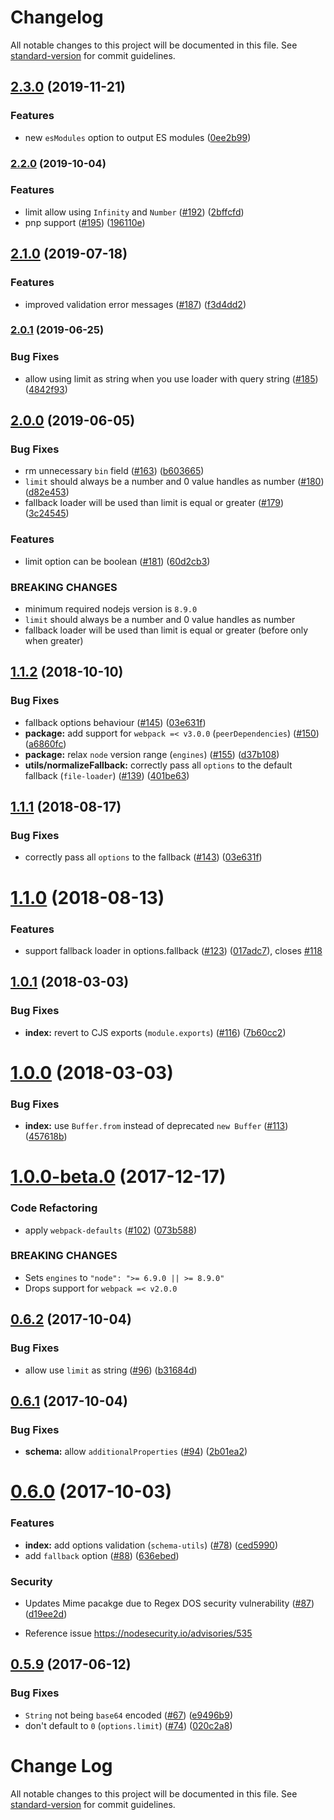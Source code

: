 # Changelog

All notable changes to this project will be documented in this file. See [standard-version](https://github.com/conventional-changelog/standard-version) for commit guidelines.

## [2.3.0](https://github.com/webpack-contrib/url-loader/compare/v2.2.0...v2.3.0) (2019-11-21)


### Features

* new `esModules` option to output ES modules ([0ee2b99](https://github.com/webpack-contrib/url-loader/commit/0ee2b9964f37f4d7c5dd6ea09f8526525e0fab91))

### [2.2.0](https://github.com/webpack-contrib/url-loader/compare/v2.1.0...v2.2.0) (2019-10-04)


### Features

* limit allow using `Infinity` and `Number` ([#192](https://github.com/webpack-contrib/url-loader/issues/192)) ([2bffcfd](https://github.com/webpack-contrib/url-loader/commit/2bffcfd))
* pnp support ([#195](https://github.com/webpack-contrib/url-loader/issues/195)) ([196110e](https://github.com/webpack-contrib/url-loader/commit/196110e))

## [2.1.0](https://github.com/webpack-contrib/url-loader/compare/v2.0.1...v2.1.0) (2019-07-18)


### Features

* improved validation error messages ([#187](https://github.com/webpack-contrib/url-loader/issues/187)) ([f3d4dd2](https://github.com/webpack-contrib/url-loader/commit/f3d4dd2))



### [2.0.1](https://github.com/webpack-contrib/url-loader/compare/v2.0.0...v2.0.1) (2019-06-25)


### Bug Fixes

* allow using limit as string when you use loader with query string ([#185](https://github.com/webpack-contrib/url-loader/issues/185)) ([4842f93](https://github.com/webpack-contrib/url-loader/commit/4842f93))



## [2.0.0](https://github.com/webpack-contrib/url-loader/compare/v1.1.2...v2.0.0) (2019-06-05)


### Bug Fixes

* rm unnecessary `bin` field ([#163](https://github.com/webpack-contrib/url-loader/issues/163)) ([b603665](https://github.com/webpack-contrib/url-loader/commit/b603665))
* `limit` should always be a number and 0 value handles as number ([#180](https://github.com/webpack-contrib/url-loader/issues/180)) ([d82e453](https://github.com/webpack-contrib/url-loader/commit/d82e453))
* fallback loader will be used than limit is equal or greater ([#179](https://github.com/webpack-contrib/url-loader/issues/179)) ([3c24545](https://github.com/webpack-contrib/url-loader/commit/3c24545))


### Features

* limit option can be boolean ([#181](https://github.com/webpack-contrib/url-loader/issues/181)) ([60d2cb3](https://github.com/webpack-contrib/url-loader/commit/60d2cb3))


### BREAKING CHANGES

* minimum required nodejs version is `8.9.0`
* `limit` should always be a number and 0 value handles as number
* fallback loader will be used than limit is equal or greater (before only when greater)



<a name="1.1.2"></a>
## [1.1.2](https://github.com/webpack-contrib/url-loader/compare/v1.1.0...v1.1.2) (2018-10-10)


### Bug Fixes

* fallback options behaviour ([#145](https://github.com/webpack-contrib/url-loader/issues/145)) ([03e631f](https://github.com/webpack-contrib/url-loader/commit/03e631f))
* **package:** add support for `webpack =< v3.0.0` (`peerDependencies`) ([#150](https://github.com/webpack-contrib/url-loader/issues/150)) ([a6860fc](https://github.com/webpack-contrib/url-loader/commit/a6860fc))
* **package:** relax `node` version range (`engines`) ([#155](https://github.com/webpack-contrib/url-loader/issues/155)) ([d37b108](https://github.com/webpack-contrib/url-loader/commit/d37b108))
* **utils/normalizeFallback:** correctly pass all `options` to the default fallback (`file-loader`) ([#139](https://github.com/webpack-contrib/url-loader/issues/139)) ([401be63](https://github.com/webpack-contrib/url-loader/commit/401be63))



<a name="1.1.1"></a>
## [1.1.1](https://github.com/webpack-contrib/url-loader/compare/v1.1.0...v1.1.1) (2018-08-17)


### Bug Fixes

* correctly pass all `options` to the fallback ([#143](https://github.com/webpack-contrib/url-loader/issues/143)) ([03e631f](https://github.com/webpack-contrib/url-loader/commit/03e631f))


<a name="1.1.0"></a>
# [1.1.0](https://github.com/webpack-contrib/url-loader/compare/v1.0.1...v1.1.0) (2018-08-13)


### Features

* support fallback loader in options.fallback ([#123](https://github.com/webpack-contrib/url-loader/issues/123)) ([017adc7](https://github.com/webpack-contrib/url-loader/commit/017adc7)), closes [#118](https://github.com/webpack-contrib/url-loader/issues/118)



<a name="1.0.1"></a>
## [1.0.1](https://github.com/webpack-contrib/url-loader/compare/v1.0.0...v1.0.1) (2018-03-03)


### Bug Fixes

* **index:** revert to CJS exports (`module.exports`) ([#116](https://github.com/webpack-contrib/url-loader/issues/116)) ([7b60cc2](https://github.com/webpack-contrib/url-loader/commit/7b60cc2))



<a name="1.0.0"></a>
# [1.0.0](https://github.com/webpack-contrib/url-loader/compare/v1.0.0-beta.0...v1.0.0) (2018-03-03)


### Bug Fixes

* **index:** use `Buffer.from` instead of deprecated `new Buffer` ([#113](https://github.com/webpack-contrib/url-loader/issues/113)) ([457618b](https://github.com/webpack-contrib/url-loader/commit/457618b))



<a name="1.0.0-beta.0"></a>
# [1.0.0-beta.0](https://github.com/webpack-contrib/url-loader/compare/v0.6.2...v1.0.0-beta.0) (2017-12-17)


### Code Refactoring

* apply `webpack-defaults` ([#102](https://github.com/webpack-contrib/url-loader/issues/102)) ([073b588](https://github.com/webpack-contrib/url-loader/commit/073b588))


### BREAKING CHANGES

* Sets `engines` to `"node": ">= 6.9.0 || >= 8.9.0"`
* Drops support for `webpack =< v2.0.0`



<a name="0.6.2"></a>
## [0.6.2](https://github.com/webpack-contrib/url-loader/compare/v0.6.1...v0.6.2) (2017-10-04)


### Bug Fixes

* allow use `limit` as string ([#96](https://github.com/webpack-contrib/url-loader/issues/96)) ([b31684d](https://github.com/webpack-contrib/url-loader/commit/b31684d))



<a name="0.6.1"></a>
## [0.6.1](https://github.com/webpack-contrib/url-loader/compare/v0.6.0...v0.6.1) (2017-10-04)


### Bug Fixes

* **schema:** allow `additionalProperties` ([#94](https://github.com/webpack-contrib/url-loader/issues/94)) ([2b01ea2](https://github.com/webpack-contrib/url-loader/commit/2b01ea2))



<a name="0.6.0"></a>
# [0.6.0](https://github.com/webpack-contrib/url-loader/compare/v0.5.9...v0.6.0) (2017-10-03)


### Features

* **index:** add options validation (`schema-utils`) ([#78](https://github.com/webpack-contrib/url-loader/issues/78)) ([ced5990](https://github.com/webpack-contrib/url-loader/commit/ced5990))
* add `fallback` option ([#88](https://github.com/webpack-contrib/url-loader/issues/88)) ([636ebed](https://github.com/webpack-contrib/url-loader/commit/636ebed))

### Security

* Updates Mime pacakge due to Regex DOS security vulnerability ([#87](https://github.com/webpack-contrib/url-loader/issues/87)) ([d19ee2d](https://github.com/webpack-contrib/url-loader/commit/d19ee2d))

 - Reference issue https://nodesecurity.io/advisories/535


<a name="0.5.9"></a>
## [0.5.9](https://github.com/webpack/url-loader/compare/v0.5.8...v0.5.9) (2017-06-12)


### Bug Fixes

* `String` not being `base64` encoded ([#67](https://github.com/webpack/url-loader/issues/67)) ([e9496b9](https://github.com/webpack/url-loader/commit/e9496b9))
* don't default to `0` (`options.limit`) ([#74](https://github.com/webpack/url-loader/issues/74)) ([020c2a8](https://github.com/webpack/url-loader/commit/020c2a8))



# Change Log

All notable changes to this project will be documented in this file. See [standard-version](https://github.com/conventional-changelog/standard-version) for commit guidelines.
